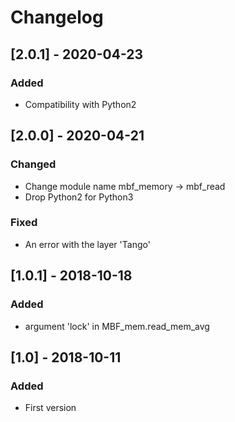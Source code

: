 # Changelog

## [2.0.1] - 2020-04-23
### Added
* Compatibility with Python2

## [2.0.0] - 2020-04-21
### Changed
* Change module name mbf_memory -> mbf_read
* Drop Python2 for Python3

### Fixed
* An error with the layer 'Tango'

## [1.0.1] - 2018-10-18
### Added
* argument 'lock' in MBF_mem.read_mem_avg

## [1.0] - 2018-10-11
### Added
* First version
